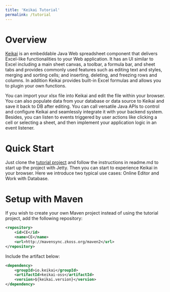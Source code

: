 ```yaml
---
title: 'Keikai Tutorial'
permalink: /tutorial
---
```


# Overview
 [Keikai](https://keikai.io/) is an embeddable Java Web spreadsheet component that delivers Excel-like functionalities to your Web application. It has an UI similar to Excel including a main sheet canvas, a toolbar, a formula bar, and sheet tabs and provides commonly used features such as editing text and styles, merging and sorting cells; and inserting, deleting, and freezing rows and columns. In addition Keikai provides built-in Excel formulas and allows you to plugin your own functions.

You can import your xlsx file into Keikai and edit the file within your browser. You can also populate data from your database or data source to Keikai and save it back to DB after editing. You can call versatile Java APIs to control and configure Keikai and seamlessly integrate it with your backend system. Besides, you can listen to events triggered by user actions like clicking a cell or selecting a sheet, and then implement your application logic in an event listener.

# Quick Start
Just clone the [tutorial project](https://github.com/keikai/keikai-tutorial) and follow the instructions in readme.md to start up the project with Jetty. Then you can start to experience Keikai in your browser.
Here we introduce two typical use cases: Online Editor and Work with Database.

# Setup with Maven
If you wish to create your own Maven project instead of using the tutorial project, add the following repository:

```xml
<repository>
    <id>CE</id>
    <name>CE</name>
    <url>http://mavensync.zkoss.org/maven2</url>
</repository>
```

Include the artifact below:

```xml
<dependency>
    <groupId>io.keikai</groupId>
    <artifactId>keikai-oss</artifactId>
    <version>${keikai.version}</version>
</dependency>
```
